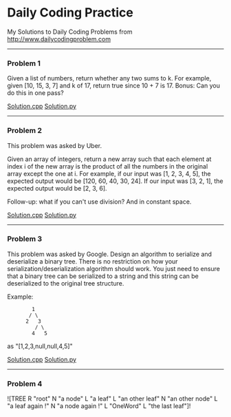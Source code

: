 # Daily Coding Practice

My Solutions to Daily Coding Problems from <http://www.dailycodingproblem.com>

***

### Problem 1
Given a list of numbers, return whether any two sums to k. For example, given [10, 15, 3, 7] and k of 17, return true since 10 + 7 is 17.
Bonus: Can you do this in one pass?

[Solution.cpp](https://github.com/ajays3/dailyCodingPractice/blob/master/solutions/problem1.cpp "Problem-1 Solution") [Solution.py](https://github.com/ajays3/dailyCodingPractice/blob/master/solutions_py/problem1.py)

---

### Problem 2
This problem was asked by Uber.

Given an array of integers, return a new array such that each element at index i of the new array is the product of all the numbers in the original array except the one at i.
For example, if our input was [1, 2, 3, 4, 5], the expected output would be [120, 60, 40, 30, 24]. If our input was [3, 2, 1], the expected output would be [2, 3, 6].

Follow-up: what if you can't use division? And in constant space.

[Solution.cpp](https://github.com/ajays3/dailyCodingPractice/blob/master/solutions_cpp/problem2.cpp) [Solution.py](https://github.com/ajays3/dailyCodingPractice/blob/master/solutions_py/problem2.py)

---

### Problem 3
This problem was asked by Google.
Design an algorithm to serialize and deserialize a binary tree. There is no restriction on how your serialization/deserialization algorithm should work. You just need to ensure that a binary tree can be serialized to a string and this string can be deserialized to the original tree structure.
 
 Example:
 

            1           
           / \
          2   3
             / \
            4   5


 as "[1,2,3,null,null,4,5]"

[Solution.cpp]() [Solution.py]()

---

### Problem 4



![TREE R "root" N "a node" L "a leaf" L "an other leaf" N "an other node" L "a leaf again !" N "a node again !" L  "OneWord" L "the last leaf"]!



